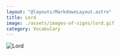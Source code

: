 ```yaml
---
layout: "@layouts/MarkdownLayout.astro"
title: Lord
image: ./assets/images-of-signs/lord.gif
category: Vocabulary
---
```


![Lord](@signs/lord.gif)
